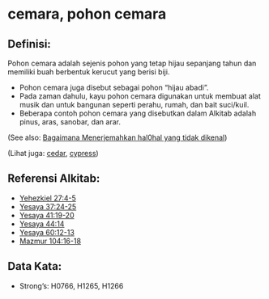 # cemara, pohon cemara

## Definisi:

Pohon cemara adalah sejenis pohon yang tetap hijau sepanjang tahun dan memiliki buah berbentuk kerucut yang berisi biji.

* Pohon cemara juga disebut sebagai pohon “hijau abadi”.
* Pada zaman dahulu, kayu pohon cemara digunakan untuk membuat alat musik dan untuk bangunan seperti perahu, rumah, dan bait suci/kuil.
* Beberapa contoh pohon cemara yang disebutkan dalam Alkitab adalah pinus, aras, sanobar, dan arar.

(See also: [Bagaimana Menerjemahkan hal0hal yang tidak dikenal](rc://en/ta/man/translate/translate-unknown))

(Lihat juga: [cedar](../other/cedar.md), [cypress](../other/cypress.md))

## Referensi Alkitab:

* [Yehezkiel 27:4-5](rc://en/tn/help/ezk/27/04)
* [Yesaya 37:24-25](rc://en/tn/help/isa/37/24)
* [Yesaya 41:19-20](rc://en/tn/help/isa/41/19)
* [Yesaya 44:14](rc://en/tn/help/isa/44/14)
* [Yesaya 60:12-13](rc://en/tn/help/isa/60/12)
* [Mazmur 104:16-18](rc://en/tn/help/psa/104/016)

## Data Kata:

* Strong’s: H0766, H1265, H1266
